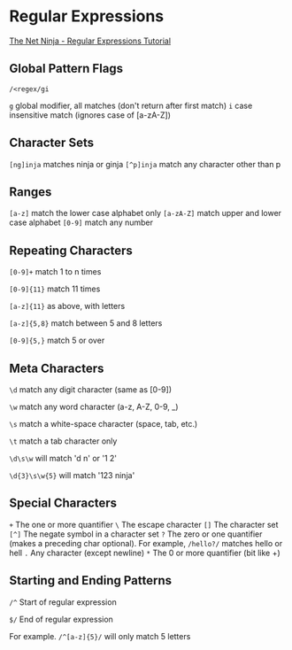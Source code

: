 # Regular Expressions

[The Net Ninja - Regular Expressions Tutorial](https://www.youtube.com/playlist?list=PL4cUxeGkcC9g6m_6Sld9Q4jzqdqHd2HiD)

## Global Pattern Flags

```regex
/<regex/gi
```

`g` global modifier, all matches (don't return after first match)
`i` case insensitive match (ignores case of [a-zA-Z])

## Character Sets

`[ng]inja` matches ninja or ginja
`[^p]inja` match any character other than p

## Ranges

`[a-z]` match the lower case alphabet only
`[a-zA-Z]` match upper and lower case alphabet
`[0-9]` match any number

## Repeating Characters

`[0-9]+` match 1 to n times

`[0-9]{11}` match 11 times

`[a-z]{11}` as above, with letters

`[a-z]{5,8}` match between 5 and 8 letters

`[0-9]{5,}` match 5 or over

## Meta Characters

`\d` match any digit character (same as [0-9])

`\w` match any word character (a-z, A-Z, 0-9, _)

`\s` match a white-space character (space, tab, etc.)

`\t` match a tab character only

`\d\s\w` will match 'd n' or '1 2'

`\d{3}\s\w{5}` will match '123 ninja'

## Special Characters

`+` The one or more quantifier
`\` The escape character
`[]` The character set
`[^]` The negate symbol in a character set
`?` The zero or one quantifier (makes a preceding char optional).  For example, `/hello?/` matches hello or hell
`.` Any character (except newline)
`*` The 0 or more quantifier (bit like +)

## Starting and Ending Patterns

`/^` Start of regular expression

`$/` End of regular expression

For example. `/^[a-z]{5}/` will only match 5 letters